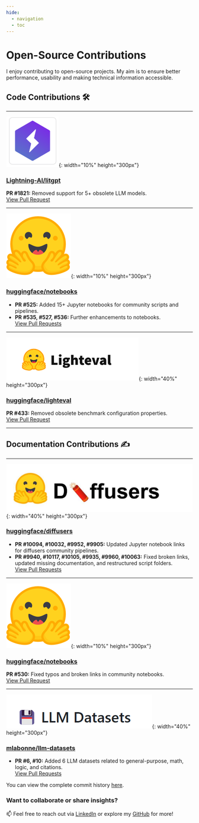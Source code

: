 ```yaml
---
hide:
  - navigation
  - toc
---
```


# **Open-Source Contributions**   
I enjoy contributing to open-source projects. My aim is to ensure better performance, usability and making technical information accessible.

## **Code Contributions** 🛠️  
---

![Lightning-AI](image-5.png){: width="10%" height="300px"}  
### [Lightning-AI/litgpt](https://github.com/Lightning-AI/litgpt)  
**PR #1821:** Removed support for 5+ obsolete LLM models.  
[View Pull Request](https://github.com/Lightning-AI/litgpt/pull/1821)

---

![HuggingFace Notebooks](image-2.png){: width="10%" height="300px"}  
### [huggingface/notebooks](https://github.com/huggingface/notebooks)  
- **PR #525:** Added 15+ Jupyter notebooks for community scripts and pipelines.  
- **PR #535, #527, #536:** Further enhancements to notebooks.  
[View Pull Requests](https://github.com/huggingface/notebooks/pulls?q=is%3Apr+author%3AParagEkbote)

---

![HuggingFace LightEval](image-6.png){: width="40%" height="300px"}  
### [huggingface/lighteval](https://github.com/huggingface/lighteval)  
**PR #433:** Removed obsolete benchmark configuration properties.  
[View Pull Request](https://github.com/huggingface/lighteval/pull/433)

---

## **Documentation Contributions** ✍️  
---

![HuggingFace Diffusers](image.png){: width="40%" height="300px"}  
### [huggingface/diffusers](https://github.com/huggingface/diffusers)  
- **PR #10094, #10032, #9952, #9905:** Updated Jupyter notebook links for diffusers community pipelines.  
- **PR #9940, #10117, #10105, #9935, #9960, #10063:** Fixed broken links, updated missing documentation, and restructured script folders.  
[View Pull Requests](https://github.com/huggingface/diffusers/pulls?q=is%3Apr+author%3AParagEkbote)

---

![HuggingFace Notebooks](image-2.png){: width="10%" height="300px"}  
### [huggingface/notebooks](https://github.com/huggingface/notebooks)  
**PR #530:** Fixed typos and broken links in community notebooks.  
[View Pull Request](https://github.com/huggingface/notebooks/pull/530)

---

![LLM Datasets](image-1.png){: width="40%" height="300px"}  
### [mlabonne/llm-datasets](https://github.com/mlabonne/llm-datasets)  
- **PR #6, #10:** Added 6 LLM datasets related to general-purpose, math, logic, and citations.  
[View Pull Requests](https://github.com/mlabonne/llm-datasets/pulls?q=is%3Apr+author%3AParagEkbote)

You can view the complete commit history [here](https://github.com/pulls?q=is%3Apr+author%3AParagEkbote+archived%3Afalse+is%3Aclosed).

### Want to collaborate or share insights?  
📫 Feel free to reach out via [LinkedIn](https://www.linkedin.com/in/parag-ekbote/) or explore my [GitHub](https://github.com/ParagEkbote/) for more! 